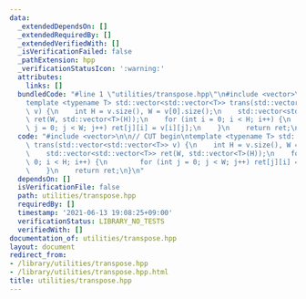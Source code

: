 ```yaml
---
data:
  _extendedDependsOn: []
  _extendedRequiredBy: []
  _extendedVerifiedWith: []
  _isVerificationFailed: false
  _pathExtension: hpp
  _verificationStatusIcon: ':warning:'
  attributes:
    links: []
  bundledCode: "#line 1 \"utilities/transpose.hpp\"\n#include <vector>\n\n// CUT begin\n\
    template <typename T> std::vector<std::vector<T>> trans(std::vector<std::vector<T>>\
    \ v) {\n    int H = v.size(), W = v[0].size();\n    std::vector<std::vector<T>>\
    \ ret(W, std::vector<T>(H));\n    for (int i = 0; i < H; i++) {\n        for (int\
    \ j = 0; j < W; j++) ret[j][i] = v[i][j];\n    }\n    return ret;\n}\n"
  code: "#include <vector>\n\n// CUT begin\ntemplate <typename T> std::vector<std::vector<T>>\
    \ trans(std::vector<std::vector<T>> v) {\n    int H = v.size(), W = v[0].size();\n\
    \    std::vector<std::vector<T>> ret(W, std::vector<T>(H));\n    for (int i =\
    \ 0; i < H; i++) {\n        for (int j = 0; j < W; j++) ret[j][i] = v[i][j];\n\
    \    }\n    return ret;\n}\n"
  dependsOn: []
  isVerificationFile: false
  path: utilities/transpose.hpp
  requiredBy: []
  timestamp: '2021-06-13 19:08:25+09:00'
  verificationStatus: LIBRARY_NO_TESTS
  verifiedWith: []
documentation_of: utilities/transpose.hpp
layout: document
redirect_from:
- /library/utilities/transpose.hpp
- /library/utilities/transpose.hpp.html
title: utilities/transpose.hpp
---
```

